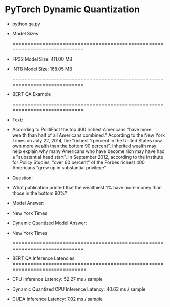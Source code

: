 
# PyTorch Dynamic Quantization

- python qa.py 

- Model Sizes

  ===========================================================================
  
- FP32 Model Size: 411.00 MB
- INT8 Model Size: 168.05 MB

  ===========================================================================
- BERT QA Example

  ===========================================================================

- Text: 
- According to PolitiFact the top 400 richest Americans "have more wealth than half of all Americans combined." According to the New York Times on July 22, 2014, the "richest 1 percent in the United States now own more wealth than the bottom 90 percent". Inherited wealth may help explain why many Americans who have become rich may have had a "substantial head start". In September 2012, according to the Institute for Policy Studies, "over 60 percent" of the Forbes richest 400 Americans "grew up in substantial privilege".
- Question: 
- What publication printed that the wealthiest 1% have more money than those in the bottom 90%?
- Model Answer: 
- New York Times
- Dynamic Quantized Model Answer: 
- New York Times
 
  ===========================================================================
- BERT QA Inference Latencies
 ============================================================================

- CPU Inference Latency: 52.27 ms / sample
- Dynamic Quantized CPU Inference Latency: 40.63 ms / sample
- CUDA Inference Latency: 7.02 ms / sample


